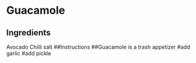 # Guacamole
## Ingredients
Avocado
Chilli
salt
##Instructions
##Guacamole is a trash appetizer
#add garlic
#add pickle
